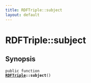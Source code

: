 ```yaml
---
title: RDFTriple::subject
layout: default
---
```


# RDFTriple::subject

## Synopsis

<code>public function <b><a href="RDFTriple">RDFTriple</a>::subject</b>()</code>

